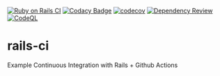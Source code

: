 [![Ruby on Rails CI](https://github.com/Unicen-Tuari/rails-ci/actions/workflows/rubyonrails.yml/badge.svg)](https://github.com/Unicen-Tuari/rails-ci/actions/workflows/rubyonrails.yml)
[![Codacy Badge](https://api.codacy.com/project/badge/Grade/ed44dd58136e48b8a3768a58e37b8f14)](https://app.codacy.com/gh/Unicen-Tuari/rails-ci?utm_source=github.com&utm_medium=referral&utm_content=Unicen-Tuari/rails-ci&utm_campaign=Badge_Grade_Settings)
[![codecov](https://codecov.io/gh/Unicen-Tuari/rails-ci/branch/main/graph/badge.svg?token=HLQEH7S0Wu)](https://codecov.io/gh/Unicen-Tuari/rails-ci)
[![Dependency Review](https://github.com/Unicen-Tuari/rails-ci/actions/workflows/dependency-review.yml/badge.svg)](https://github.com/Unicen-Tuari/rails-ci/actions/workflows/dependency-review.yml)
[![CodeQL](https://github.com/Unicen-Tuari/rails-ci/actions/workflows/codeql-analysis.yml/badge.svg)](https://github.com/Unicen-Tuari/rails-ci/actions/workflows/codeql-analysis.yml)
# rails-ci
Example Continuous Integration with Rails + Github Actions
